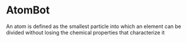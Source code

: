 # AtomBot
An atom is defined as the smallest particle into which an element can be divided without losing the chemical properties that characterize it
